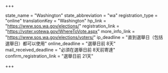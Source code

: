 +++

state_name = "Washington"
state_abbreviation = "wa"
registration_type = "online"
translationKey = "Washington"
hp_link = "https://www.sos.wa.gov/elections/"
registration_link = "https://voter.votewa.gov/WhereToVote.aspx"
more_info_link = "https://www.sos.wa.gov/elections/voters/"
ip_deadline = "直到選舉日（包括選舉日）都可以使用"
online_deadline = "選舉日前 8天"
mail_received_deadline = "必須在選舉日前 8天前寄達"
confirm_registration_link = "選舉日前 21天"

+++